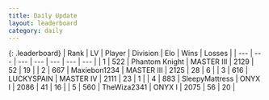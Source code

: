 ```yaml
---
title: Daily Update
layout: leaderboard
category: daily
---
```


{: .leaderboard}
| Rank | LV | Player | Division | Elo | Wins | Losses |
| --- | --- | --- | --- | --- | --- | --- |
| <span data-change="0">1</span> | 522 | <span title="ID: 742939">Phantom Knight</span> | MASTER III | <span data-change="31">2129</span> | <span data-change="16">52</span> | <span data-change="7">19</span> |
| <span data-change="2">2</span> | 667 | <span title="ID: 410122">Maxiebon1234</span> | MASTER III | <span data-change="101">2125</span> | <span data-change="13">28</span> | <span data-change="3">6</span> |
| <span data-change="2">3</span> | 616 | <span title="ID: 623829">LUCKYSPAIN</span> | MASTER IV | <span data-change="107">2111</span> | <span data-change="9">23</span> | <span data-change="0">1</span> |
| <span data-change="2">4</span> | 883 | <span title="ID: 153129">SleepyMattress</span> | ONYX I | <span data-change="89">2086</span> | <span data-change="19">41</span> | <span data-change="9">16</span> |
| <span data-change="-3">5</span> | 560 | <span title="ID: 178216">TheWiza2341</span> | ONYX I | <span data-change="-3">2075</span> | <span data-change="1">56</span> | <span data-change="1">20</span> |